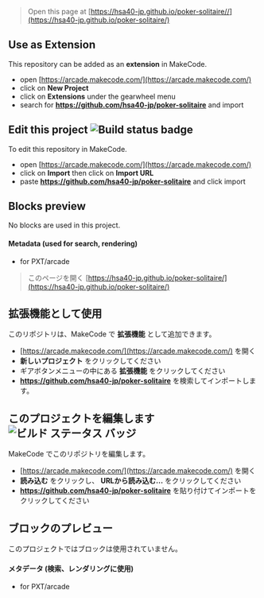  


> Open this page at [https://hsa40-jp.github.io/poker-solitaire//](https://hsa40-jp.github.io/poker-solitaire/)

## Use as Extension

This repository can be added as an **extension** in MakeCode.

* open [https://arcade.makecode.com/](https://arcade.makecode.com/)
* click on **New Project**
* click on **Extensions** under the gearwheel menu
* search for **https://github.com/hsa40-jp/poker-solitaire** and import

## Edit this project ![Build status badge](https://github.com/hsa40-jp/poker-solitaire/workflows/MakeCode/badge.svg)

To edit this repository in MakeCode.

* open [https://arcade.makecode.com/](https://arcade.makecode.com/)
* click on **Import** then click on **Import URL**
* paste **https://github.com/hsa40-jp/poker-solitaire** and click import

## Blocks preview

No blocks are used in this project.

#### Metadata (used for search, rendering)

* for PXT/arcade
<script src="https://makecode.com/gh-pages-embed.js"></script><script>makeCodeRender("{{ site.makecode.home_url }}", "{{ site.github.owner_name }}/{{ site.github.repository_name }}");</script>



> このページを開く [https://hsa40-jp.github.io/poker-solitaire/](https://hsa40-jp.github.io/poker-solitaire/)

## 拡張機能として使用

このリポジトリは、MakeCode で **拡張機能** として追加できます。

* [https://arcade.makecode.com/](https://arcade.makecode.com/) を開く
* **新しいプロジェクト** をクリックしてください
* ギアボタンメニューの中にある **拡張機能** をクリックしてください
* **https://github.com/hsa40-jp/poker-solitaire** を検索してインポートします。

## このプロジェクトを編集します ![ビルド ステータス バッジ](https://github.com/hsa40-jp/poker-solitaire/workflows/MakeCode/badge.svg)

MakeCode でこのリポジトリを編集します。

* [https://arcade.makecode.com/](https://arcade.makecode.com/) を開く
* **読み込む** をクリックし、 **URLから読み込む...** をクリックしてください
* **https://github.com/hsa40-jp/poker-solitaire** を貼り付けてインポートをクリックしてください

## ブロックのプレビュー

このプロジェクトではブロックは使用されていません。

#### メタデータ (検索、レンダリングに使用)

* for PXT/arcade
<script src="https://makecode.com/gh-pages-embed.js"></script><script>makeCodeRender("{{ site.makecode.home_url }}", "{{ site.github.owner_name }}/{{ site.github.repository_name }}");</script>

